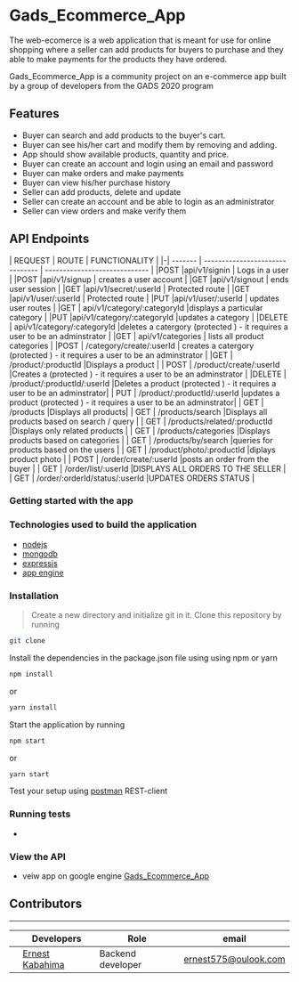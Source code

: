 # Gads_Ecommerce_App

The web-ecomerce is a web application that is meant for use for online shopping where a seller can add products for buyers to purchase and they able to make payments for the products they have ordered.

Gads_Ecommerce_App is a community project on an e-commerce app built by a group of developers from the GADS 2020 program

## Features
- Buyer can search and add products to the buyer's cart.
- Buyer can see his/her cart and modify them by removing and adding. 
- App should show available products, quantity and price.
- Buyer can create an account and login using an email and password
- Buyer can make orders and make payments 
- Buyer can view his/her purchase history
- Seller can add products, delete and update
- Seller can create an account and be able to login as an administrator
- Seller can view orders and make verify them


## API Endpoints

| REQUEST | ROUTE                           | FUNCTIONALITY                 |
|-| ------- | ------------------------------- | ----------------------------- |
|POST     |api/v1/signin               | Logs in a user                |
|POST     |api/v1/signup               | creates a user account        |
|GET      |api/v1/signout              | ends user session             |
|GET      |api/v1/secret/:userId            | Protected route               |
|GET      |api/v1/user/:userId              | Protected route               |
|PUT      |api/v1/user/:userId              | updates user routes           |
|GET      | api/v1/category/:categoryId     |displays a particular category |
|PUT      |api/v1/category/:categoryId            |updates a category  |
|DELETE      | api/v1/category/:categoryId           |deletes a catergory (protected ) - it requires a user to be an adminstrator |
|GET      |   api/v1/categories       | lists all product categories |
|POST     |  /category/create/:userId          | creates a catergory (protected ) - it requires a user to be an adminstrator |
|GET     | /product/:productId           |Displays a product  |
|   POST  |   /product/create/:userId         |Creates a  (protected ) - it requires a user to be an adminstrator  |
|DELETE     | /product/:productId/:userId           |Deletes  a product   (protected ) - it requires a user to be an adminstrator|
|  PUT   | /product/:productId/:userId           |updates  a product   (protected ) - it requires a user to be an adminstrator|
|  GET   | /products          |Displays all products|
|  GET   | /products/search          |Displays all products based on search / query |
|  GET   | /products/related/:productId         |Displays only related products |
|  GET   | /products/categories       |Displays products based on categories |
|  GET   | /products/by/search       |queries for products based on the users  |
|  GET   | /product/photo/:productId      |diplays product photo  |
|  POST   | /order/create/:userId      |posts an order from the buyer  |
| GET   | /order/list/:userId     |DISPLAYS ALL ORDERS TO THE SELLER |
| GET   |  /order/:orderId/status/:userId  |UPDATES ORDERS STATUS |
### Getting started with the app

### Technologies used to build the application

-   [nodejs ](link)
-   [mongodb](link)
-   [expressjs](link)
-   [app engine]()


### Installation

 > Create a new directory and initialize git in it. Clone this repository by running

```sh
git clone  
```
Install the dependencies in the package.json file using using npm or yarn

```sh
npm install 
```
or 
```sh
yarn install 
```


Start the application by running

```sh
npm start
```
or 
```sh
yarn start
```

Test your setup using [postman](www.getpostman.com) REST-client

### Running tests

-  

### View the API 
- veiw app on google engine 
[Gads_Ecommerce_App]()
## Contributors 
***  
|| Developers | Role |email|
|--|-----------|------|-----|
||[Ernest Kabahima]( www.github.com/kabahima) |Backend developer |ernest575@oulook.com |